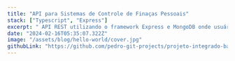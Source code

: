 ```yaml
---
title: "API para Sistemas de Controle de Finaças Pessoais"
stack: ["Typescript", "Express"]
excerpt: " API REST utilizando o framework Express e MongoDB onde usuários podem se cadastrar e criar gerenciadores de finaças para suas contas pessoais."
date: "2024-02-16T05:35:07.322Z"
image: "/assets/blog/hello-world/cover.jpg"
githubLink: "https://github.com/pedro-git-projects/projeto-integrado-backend"
---
```

